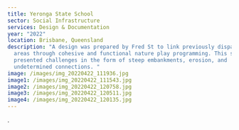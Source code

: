 ```yaml
---
title: Yeronga State School
sector: Social Infrastructure
services: Design & Documentation
year: "2022"
location: Brisbane, Queensland
description: "A design was prepared by Fred St to link previously disparate
  areas through cohesive and functional nature play programming. This site
  presented challenges in the form of steep embankments, erosion, and
  undetermined connections. "
image: /images/img_20220422_111936.jpg
image1: /images/img_20220422_111543.jpg
image2: /images/img_20220422_120758.jpg
image3: /images/img_20220422_120511.jpg
image4: /images/img_20220422_120135.jpg
---
```

.